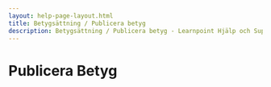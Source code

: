 ```yaml
---
layout: help-page-layout.html
title: Betygsättning / Publicera betyg
description: Betygsättning / Publicera betyg - Learnpoint Hjälp och Support
---
```


# Publicera Betyg

<!-- only-in-swedish.html -->
